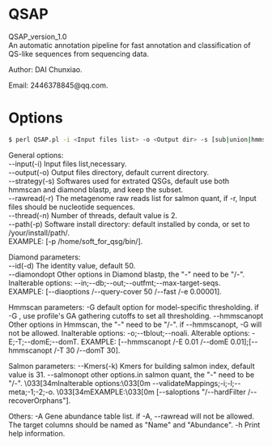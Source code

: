 # QSAP
QSAP_version_1.0  
An automatic annotation pipeline for fast annotation and classification of QS-like sequences from sequencing data.

Author: DAI Chunxiao.

Email: 2446378845\@qq.com.

# Options
```sh
$ perl QSAP.pl -i <Input files list> -o <Output dir> -s [sub|union|hmmscan|diamond] -r <raw reads list> -n <2.0> -p [conda|/your/install/path/] -d <0.50> -G -k <21> -A <Gene abundance table list> -h
```

General options:  
 --input(-i)	Input files list,necessary.  
 --output(-o)	Output files directory, default current directory.  
 --strategy(-s)	Softwares used for extrated QSGs, default use both hmmscan and diamond blastp, and keep the subset.  
 --rawread(-r) The metagenome raw reads list for salmon quant, if -r, Input files should be nucleotide sequences.  
	--thread(-n)	Number of threads, default value is 2.  
	--path(-p)	Software install directory: default installed by conda, or set to /your/install/path/.  
				EXAMPLE: [-p /home/soft_for_qsg/bin/].  

Diamond parameters:  
	--id(-d)	The identity value, default 50.  
	--diamondopt	Other options in Diamond blastp, the "-" need to be "/-".  
				Inalterable options: --in;--db;--out;--outfmt;--max-target-seqs.  
				EXAMPLE: [--diaoptions /--query-cover 50 /--fast /-e 0.00001].  

Hmmscan parameters:
	-G		default option for model-specific thresholding. if -G , use profile's GA gathering cutoffs to set all thresholding.
	--hmmscanopt	Other options in Hmmscan, the "-" need to be "/-". if --hmmscanopt, -G will not be allowed.
				Inalterable options: -o;--tblout;--noali.
				Alterable options: -E;-T;--domE;--domT.
				EXAMPLE: [--hmmscanopt /-E 0.01 /--domE 0.01];[--hmmscanopt /-T 30 /--domT 30].

Salmon parameters:
	--Kmers(-k)	Kmers for building salmon index, default value is 31.
	--salmonopt	other options.in salmon quant, the "-" need to be "/-".
				\033[34mInalterable options:\033[0m --validateMappings;-i;-l;--meta;-1;-2;-o.
				\033[34mEXAMPLE:\033[0m [--saloptions "/--hardFilter /--recoverOrphans"].

Others:
	-A		Gene abundance table list. if -A, --rawread will not be allowed. The target columns should be named as "Name" and "Abundance".
	-h		Print help information.